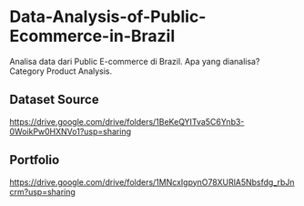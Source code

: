 # Data-Analysis-of-Public-Ecommerce-in-Brazil
Analisa data dari Public E-commerce di Brazil. Apa yang dianalisa? Category Product Analysis.

## Dataset Source
https://drive.google.com/drive/folders/1BeKeQYITva5C6Ynb3-0WoikPw0HXNVo1?usp=sharing

## Portfolio
https://drive.google.com/drive/folders/1MNcxIgpynO78XURlA5Nbsfdg_rbJncrm?usp=sharing


